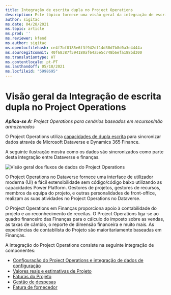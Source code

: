 ```yaml
---
title: Integração de escrita dupla no Project Operations
description: Este tópico fornece uma visão geral da integração de escrita dupla no Project Operations.
author: sigitac
ms.date: 04/28/2021
ms.topic: article
ms.prod: ''
ms.reviewer: kfend
ms.author: sigitac
ms.openlocfilehash: ce4f7bf8185e6f3f942df14d30d7b8d0a3e4444a
ms.sourcegitcommit: 40f68387f594180af64a5e5c748b6efa188bd300
ms.translationtype: HT
ms.contentlocale: pt-PT
ms.lasthandoff: 05/10/2021
ms.locfileid: "5998695"
---
```

# <a name="project-operations-dual-write-integration-overview"></a>Visão geral da Integração de escrita dupla no Project Operations

_**Aplica-se A:** Project Operations para cenários baseados em recursos/não armazenados_

O Project Operations utiliza [capacidades de dupla escrita](/dynamics365/fin-ops-core/dev-itpro/data-entities/dual-write/dual-write-home-page) para sincronizar dados através de Microsoft Dataverse e Dynamics 365 Finance.

A seguinte ilustração mostra como os dados são sincronizados como parte desta integração entre Dataverse e finanças.

![Visão geral dos fluxos de dados do Project Operations](./media/ProjectOperationsFlows.jpg)

O Project Operations no Dataverse fornece uma interface de utilizador moderna (UI) e fácil extensibilidade sem código/código baixo utilizando as capacidades Power Platform. Gestores de projetos, gestores de recursos, membros da equipa do projeto, e outras personalidades de front-office, realizam as suas atividades no Project Operations no Dataverse.

O Project Operations em Finanças proporciona apoio à contabilidade do projeto e ao reconhecimento de receitas. O Project Operations liga-se ao quadro financeiro das Finanças para o cálculo do imposto sobre as vendas, as taxas de câmbio, o reporte de dimensão financeira e muito mais. As experiências de contabilista do Projeto são maioritariamente baseadas em Finanças.

A integração do Project Operations consiste na seguinte integração de componentes:


- [Configuração do Project Operations e integração de dados de configuração](resource-dual-write-setup-integration.md) 
- [Valores reais e estimativas de Projeto](resource-dual-write-estimates-actuals.md)
- [Faturas do Projeto](resource-dual-write-project-invoice.md)
- [Gestão de despesas](resource-dual-write-expense.md)
- [Fatura de fornecedor](resource-dual-write-vendor-invoice.md)
